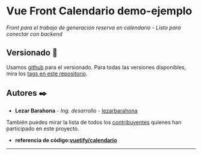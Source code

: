 # Vue Front Calendario demo-ejemplo

_Front para el trabajo de generación reserva en calendario - Listo para conectar con backend_


## Versionado 📌

Usamos [github](https://github.com) para el versionado. Para todas las versiones disponibles, mira los [tags en este repositorio](https://github.com/HomeWorkMx).

## Autores ✒️

* **Lezar Barahona** - *Ing. desarrollo* - [lezarbarahona](https://github.com/lezarbarahona)

También puedes mirar la lista de todos los [contribuyentes](https://github.com/orgs/HomeWorkMx/people) quíenes han participado en este proyecto. 

* **referencia de código:[vuetify/calendario](https://bluuweb.github.io/vuetify/calendario/#instalacion-vue-cli)**


---